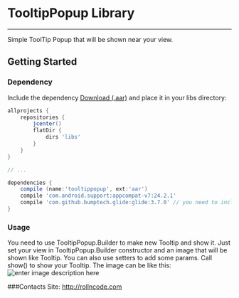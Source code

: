 # TooltipPopup Library

----------
Simple ToolTip Popup that will be shown near your view.
## Getting Started
### Dependency
Include the dependency [Download (.aar)](https://github.com/RollnCodeGit/Media-Library/blob/master/release/library-release.aar) and place it in your libs directory:
```groovy
allprojects {
    repositories {
        jcenter()
        flatDir {
            dirs 'libs'
        }
    }
}

// ...

dependencies {
    compile (name:'tooltippopup', ext:'aar')
    compile 'com.android.support:appcompat-v7:24.2.1'
    compile 'com.github.bumptech.glide:glide:3.7.0' // you need to include this too
}
```

### Usage
You need to use TooltipPopup.Builder to make new Tooltip and show it. Just set your view in TooltipPopup.Builder constructor and an image that will be shown like Tooltip. You can also use setters to add some params. Call show() to show your Tooltip.
The image can be like this:
![enter image description here](https://dl.dropboxusercontent.com/u/100956433/img_tooltip_three_dots.png)

###Contacts
Site: http://rollncode.com

